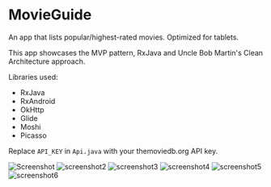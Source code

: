 # MovieGuide
An app that lists popular/highest-rated movies. Optimized for tablets.

This app showcases the MVP pattern, RxJava and Uncle Bob Martin's Clean Architecture approach.

Libraries used:
 - RxJava
 - RxAndroid
 - OkHttp
 - Glide
 - Moshi
 - Picasso

Replace `API_KEY` in `Api.java` with your themoviedb.org API key.

![Screenshot](http://i.imgur.com/72PypXCm.png) 
![screenshot2](http://imgur.com/I96Eka6m.png)
![screenshot3](http://imgur.com/4qHZcejm.png)
![screenshot4](http://imgur.com/m7J8HzUm.png)
![screenshot5](http://imgur.com/PwtjZHKm.png)
![screenshot6](http://imgur.com/kNHjCXSm.png)
